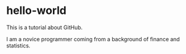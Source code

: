 # hello-world

This is a tutorial about GitHub.

I am a novice programmer coming from a background of finance and statistics.
